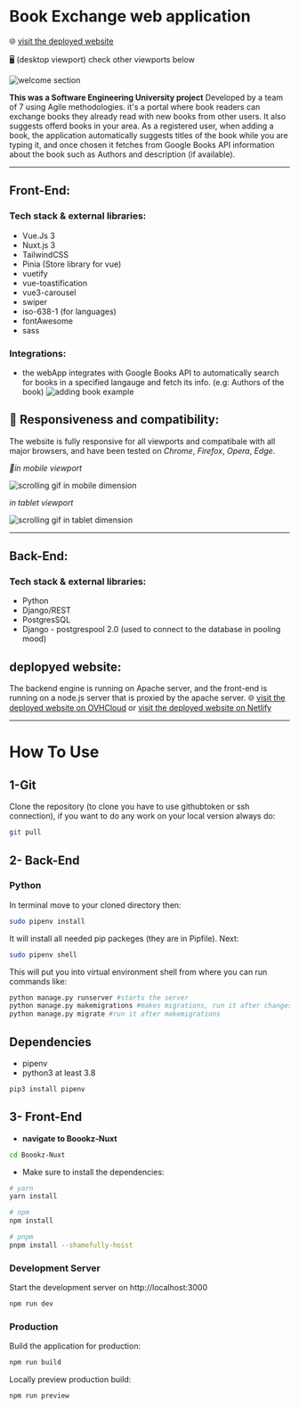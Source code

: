 # Book Exchange web application
🌐 [visit the deployed website](https://boookzexchange.store/) 

🖥 (desktop viewport)
check other viewports below

![welcome section](./assets/home_page.gif)

**This was a Software Engineering University project** Developed by a team of 7 using Agile methodologies.
it's a portal where book readers can exchange books they already read with new books from other users. It also suggests offerd books in your area.
As a registered user, when adding a book, the application automatically suggests titles of the book while you are typing it, and once chosen it fetches from Google Books API information about the book such as Authors and description (if available). 
****
## Front-End: 
### Tech stack & external libraries: 
- Vue.Js 3 
- Nuxt.js 3 
- TailwindCSS
- Pinia (Store library for vue)
- vuetify
- vue-toastification
- vue3-carousel
- swiper
- iso-638-1 (for languages)
- fontAwesome
- sass

### Integrations:
- the webApp integrates with Google Books API to automatically search for books in a specified langauge and fetch its info. (e.g: Authors of the book)
![adding book example](./assets/adding_book.gif)

## 🐙 Responsiveness and compatibility:
The website is fully responsive for all viewports and compatibale with all major browsers, and have been tested on *Chrome*, *Firefox*, *Opera*, *Edge*.

*📱in mobile viewport*

![scrolling gif in mobile dimension](./assets/mobile_vp.gif)

*in tablet viewport*

![scrolling gif in tablet dimension](./assets/tablet_vp.gif)

****

## Back-End: 
### Tech stack & external libraries: 
- Python
- Django/REST
- PostgresSQL
- Django - postgrespool 2.0 (used to connect to the database in pooling mood)

## deplopyed website: 
The backend engine is running on Apache server, and the front-end is running on a node.js server that is proxied by the apache server. 
🌐 [visit the deployed website on OVHCloud](https://boookzexchange.store/) 
or [visit the deployed website on Netlify](https://boookzexchange.store/) 

****

# How To Use
## 1-Git
Clone the repository (to clone you have to use githubtoken or ssh connection), if you want to do any work on your local version always do:
```sh
git pull
```
## 2- Back-End
### Python
In terminal move to your cloned directory then:
```sh
sudo pipenv install
```
It will install all needed pip packeges (they are in Pipfile).
Next:
```sh
sudo pipenv shell
```
This will put you into virtual environment shell from where you can run commands like:
```sh
python manage.py runserver #starts the server
python manage.py makemigrations #makes migrations, run it after changes to your models.py files
python manage.py migrate #run it after makemigrations
```
## Dependencies
* pipenv 
* python3 at least 3.8

```sh
pip3 install pipenv
```

## 3- Front-End

- **navigate to Boookz-Nuxt** 
``` bash
cd Boookz-Nuxt   
```

- Make sure to install the dependencies:
```bash
# yarn
yarn install

# npm
npm install

# pnpm
pnpm install --shamefully-hoist
```

### Development Server
Start the development server on http://localhost:3000

```bash
npm run dev
```

### Production
Build the application for production:

```bash
npm run build
```

Locally preview production build:
```bash
npm run preview
```




